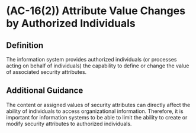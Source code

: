 
# (AC-16(2)) Attribute Value Changes by Authorized Individuals

## Definition

The information system provides authorized individuals (or processes acting on behalf of individuals) the capability to define or change the value of associated security attributes.

## Additional Guidance

The content or assigned values of security attributes can directly affect the ability of individuals to access organizational information. Therefore, it is important for information systems to be able to limit the ability to create or modify security attributes to authorized individuals.
